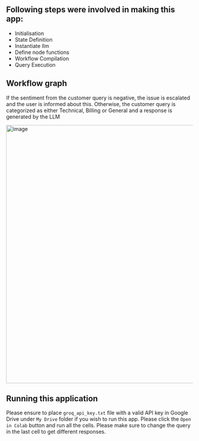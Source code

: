 ## Following steps were involved in making this app:

- Initialisation
- State Definition
- Instantiate llm
- Define node functions
- Workflow Compilation
- Query Execution

## Workflow graph

If the sentiment from the customer query is negative, the issue is escalated and the user is informed about this. Otherwise, the customer query is categorized as either Technical, Billing or General and a response is generated by the LLM

<img width="697" alt="image" src="https://github.com/user-attachments/assets/d4a8002b-8eca-4b12-9edc-f379b4019b1b" />

## Running this application

Please ensure to place `groq_api_key.txt` file with a valid API key in Google Drive under `My Drive` folder if you wish to run this app. Please click the `Open in Colab` button and run all the cells. Please make sure to change the query in the last cell to get different responses.

